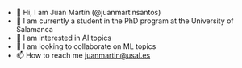 - 👋  Hi, I am Juan Martín (@juanmartinsantos)
- 🌱  I am currently a student in the PhD program at the University of Salamanca
- 👀  I am interested in AI topics 
- 💞️  I am looking to collaborate on ML topics 
- 📫  How to reach me juanmartin@usal.es

<!---
juanmartinsantos/juanmartinsantos is a ✨ special ✨ repository because its `README.md` (this file) appears on your GitHub profile.
You can click the Preview link to take a look at your changes.
--->
